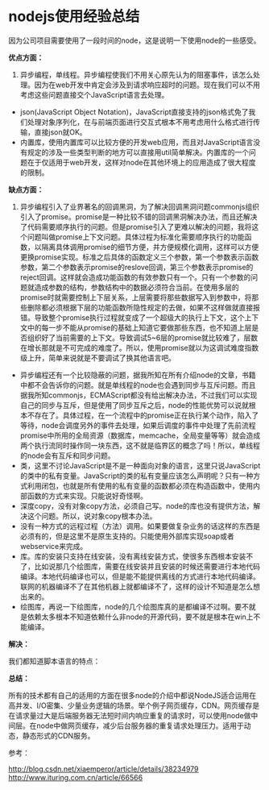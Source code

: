 # nodejs使用经验总结

因为公司项目需要使用了一段时间的node，这是说明一下使用node的一些感受。

**优点方面：**

1. 异步编程，单线程。异步编程使我们不用关心原先认为的阻塞事件，该怎么处理。因为在web开发中肯定会涉及到请求响应超时的问题。现在我们可以不用考虑这些问题直接交个JavaScript语言去处理。
- json(JavaScript Object Notation)，JavaScript直接支持的json格式免了我们处理对象序列化，在与前端页面进行交互式根本不用考虑用什么格式进行传输，直接json就OK。
- 内置库，使用内置库可以比较方便的开发web应用，而且对JavaScript语言没有规定的涉及一些类型判断的地方可以直接用util简单解决。内置库的一个问题在于仅适用于web开发，这样对node在其他环境上的应用造成了很大程度的限制。

**缺点方面：**

1. 异步编程引入了业界著名的回调黑洞，为了解决回调黑洞问题commonjs组织引入了promise。promise是一种比较不错的回调黑洞解决办法，而且还解决了代码需要顺序执行的问题。但是promise引入了更难以解决的问题，我将这个问题叫做promise上下文问题。具体过程为标准化需要顺序执行的功能函数，以隔离具体调用promise的细节方便，并方便规模化调用，这样可以方便更换promise实现。标准之后具体的函数定义三个参数，第一个参数表示函数参数，第二个参数表示promise的reslove回调，第三个参数表示promise的reject回调。这样就会造成功能函数的有效参数只有一个。只有一个参数的问题就造成参数的结构，参数结构中的数据必须符合当前。在使用多层的promise时就需要控制上下层关系，上层需要将那些数据写入到参数中，将那些删除都必须根据下层的功能函数所隐性规定的去做，如果不这样做就直接报错。导致整个promise执行过程就变成了一个超级大的执行上下文，这个上下文中的每一步不能从promise的基础上知道它要做那些东西，也不知道上层是否组织好了当前需要的上下文。导致调试5~6层的promise就比较难了，层数在增长那就是不可完成的难度了。所以，使用promise就以为这调试难度指数级上升，简单来说就是不要调试了换其他语言吧。
- 异步编程还有一个比较隐蔽的问题，据我所知在所有介绍node的文章，书籍中都不会告诉你的问题。就是单线程的node也会遇到同步与互斥问题。而且据我所知commonjs，ECMAScript都没有给出解决办法，不过我们可以实现自己的同步与互斥，但是使用了同步互斥之后，node的性能优势可以说就根本不存在了。具体过程，在一个流程中的promise正在执行某个动作，陷入了等待，node会调度另外的事件去处理，如果后调度的事件中处理了先前流程promise中所用的全局资源（数据库，memcache，全局变量等等）就会造成两个执行流同时操作同一块东西，这不就是临界区的概念了吗！所以，单线程的node会有互斥和同步问题。
- 类，这里不讨论JavaScript是不是一种面向对象的语言，这里只说JavaScript的类中的私有变量。JavaScript的类的私有变量应该怎么声明呢？只有一种方式利用闭包，也就是所有使用的私有变量的函数都必须在构造函数中，使用内部函数的方式来实现。只能说好奇怪啊。
- 深度copy，没有对象copy方法，必须自己写。node的库也没有提供方法，解决这个问题。所以，说对象copy根本办法。
- 没有一种方式的远程过程（方法）调用。如果要做复杂业务的话这样的东西是必须有的，但是这里不是原生支持的。只能使用外部库实现soap或者webservice来完成。
- 库。库的安装只支持在线安装，没有离线安装方式，使很多东西根本安装不了，比如说那几个绘图库，需要在线安装并且安装的时候还需要进行本地代码编译。本地代码编译也可以，但是能不能提供离线的方式进行本地代码编译。联网的机器编译不了在其他机器上就都编译不了，这样的设计不知道是怎么想出来的。
- 绘图库，再说一下绘图库，node的几个绘图库真的是都编译不过啊。要不就是依赖太多根本不知道依赖什么非node的开源代码，要不就是根本在win上不能编译。

**解决：**

我们都知道脚本语言的特点：

**总结：**

所有的技术都有自己的适用的方面在很多node的介绍中都说NodeJS适合运用在高并发、I/O密集、少量业务逻辑的场景。举个例子网页缓存，CDN。网页缓存是在请求量过大是后端服务器无法短时间内响应重复的请求时，可以使用node做中间层。在node中做网页缓存，减少后台服务器的重复请求处理压力。适用于动态，静态形式的CDN服务。

参考：

http://blog.csdn.net/xiaemperor/article/details/38234979
http://www.ituring.com.cn/article/66566
